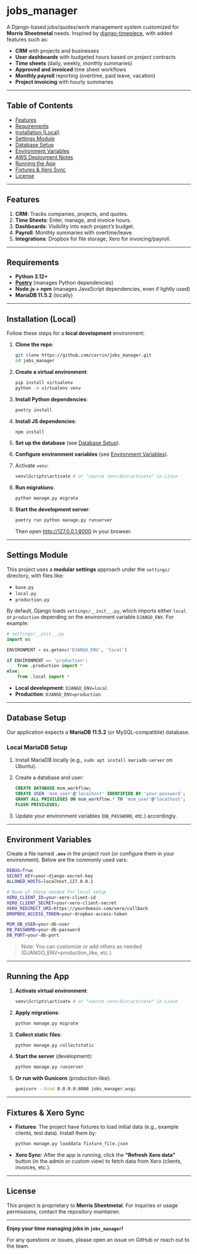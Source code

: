 # jobs_manager

A Django-based jobs/quotes/work management system customized for **Morris Sheetmetal** needs. Inspired by [django-timepiece](https://github.com/lincolnloop/django-timepiece), with added features such as:

- **CRM** with projects and businesses  
- **User dashboards** with budgeted hours based on project contracts  
- **Time sheets** (daily, weekly, monthly summaries)  
- **Approved and invoiced** time sheet workflows  
- **Monthly payroll** reporting (overtime, paid leave, vacation)  
- **Project invoicing** with hourly summaries  

---

## Table of Contents

- [Features](#features)
- [Requirements](#requirements)
- [Installation (Local)](#installation-local)
- [Settings Module](#settings-module)
- [Database Setup](#database-setup)
- [Environment Variables](#environment-variables)
- [AWS Deployment Notes](#aws-deployment-notes)
- [Running the App](#running-the-app)
- [Fixtures & Xero Sync](#fixtures--xero-sync)
- [License](#license)

---

## Features

1. **CRM**: Tracks companies, projects, and quotes.  
2. **Time Sheets**: Enter, manage, and invoice hours.  
3. **Dashboards**: Visibility into each project’s budget.  
4. **Payroll**: Monthly summaries with overtime/leave.  
5. **Integrations**: Dropbox for file storage, Xero for invoicing/payroll.  

---

## Requirements

- **Python 3.12+**  
- **[Poetry](https://python-poetry.org/)** (manages Python dependencies)  
- **Node.js + npm** (manages JavaScript dependencies, even if lightly used)  
- **MariaDB 11.5.2** (locally)

---

## Installation (Local)

Follow these steps for a **local development** environment:

1. **Clone the repo**:
   ```bash
   git clone https://github.com/corrin/jobs_manager.git
   cd jobs_manager
   ```
2. **Create a virtual environment**:
   ```bash
   pip install virtualenv
   python -m virtualenv venv
   ```
3. **Install Python dependencies**:
   ```bash
   poetry install
   ```
4. **Install JS dependencies**:
   ```bash
   npm install
   ```
5. **Set up the database** (see [Database Setup](#database-setup)).

6. **Configure environment variables** (see [Environment Variables](#environment-variables)).

7. Activate `venv`:
    
    ```bash
    venv\Scripts\activate # or "source venv\bin\activate" in Linux 
    ```
    
4. **Run migrations**:
    
    ```bash
    python manage.py migrate
    ```
    
5. **Start the development server**:
    
    ```bash
    poetry run python manage.py runserver
    ```
    
    Then open http://127.0.0.1:8000 in your browser.
    

---

## Settings Module

This project uses a **modular settings** approach under the `settings/` directory, with files like:

- `base.py`
- `local.py`
- `production.py`

By default, Django loads `settings/__init__.py`, which imports either `local` or `production` depending on the environment variable `DJANGO_ENV`. For example:

```python
# settings/__init__.py
import os

ENVIRONMENT = os.getenv('DJANGO_ENV', 'local')

if ENVIRONMENT == 'production':
    from .production import *
else:
    from .local import *
```

- **Local development**: `DJANGO_ENV=local`
- **Production**: `DJANGO_ENV=production`

---

## Database Setup

Our application expects a **MariaDB 11.5.2** (or MySQL-compatible) database.

### Local MariaDB Setup

1. Install MariaDB locally (e.g., `sudo apt install mariadb-server` on Ubuntu).
2. Create a database and user:
    
    ```sql
    CREATE DATABASE msm_workflow;
    CREATE USER 'msm_user'@'localhost' IDENTIFIED BY 'your-password';
    GRANT ALL PRIVILEGES ON msm_workflow.* TO 'msm_user'@'localhost';
    FLUSH PRIVILEGES;
    ```
    
3. Update your environment variables (`DB_PASSWORD`, etc.) accordingly.

---

## Environment Variables

Create a file named **`.env`** in the project root (or configure them in your environment). Below are the commonly used vars:

```bash
DEBUG=True
SECRET_KEY=your-django-secret-key
ALLOWED_HOSTS=localhost,127.0.0.1

# None of these needed for local setup
XERO_CLIENT_ID=your-xero-client-id
XERO_CLIENT_SECRET=your-xero-client-secret
XERO_REDIRECT_URI=https://yourdomain.com/xero/callback
DROPBOX_ACCESS_TOKEN=your-dropbox-access-token

MSM_DB_USER=your-db-user
DB_PASSWORD=your-db-password
DB_PORT=your-db-port

```

> Note: You can customize or add others as needed (DJANGO_ENV=production_like, etc.).
> 

---

## Running the App

1. **Activate virtual environment**:
    
    ```bash
    venv\Scripts\activate # or "source venv\bin\activate" in Linux
    ```
    
2. **Apply migrations**:
    
    ```bash
    python manage.py migrate
    ```
    
3. **Collect static files**:
    
    ```bash
    python manage.py collectstatic
    ```
    
4. **Start the server** (development):
    
    ```bash
    python manage.py runserver
    ```
    
5. **Or run with Gunicorn** (production-like):
    
    ```bash
    gunicorn --bind 0.0.0.0:8000 jobs_manager.wsgi
    ```
    

---

## Fixtures & Xero Sync

- **Fixtures**: The project have fixtures to load initial data (e.g., example clients, test data). Install them by:
    
    ```bash
    python manage.py loaddata fixture_file.json
    
    ```
    
- **Xero Sync**: After the app is running, click the **“Refresh Xero data”** button (in the admin or custom view) to fetch data from Xero (clients, invoices, etc.).

---

## License

This project is proprietary to **Morris Sheetmetal**. For inquiries or usage permissions, contact the repository maintainer.

---

**Enjoy your time managing jobs in `jobs_manager`!**

For any questions or issues, please open an issue on GitHub or reach out to the team.
